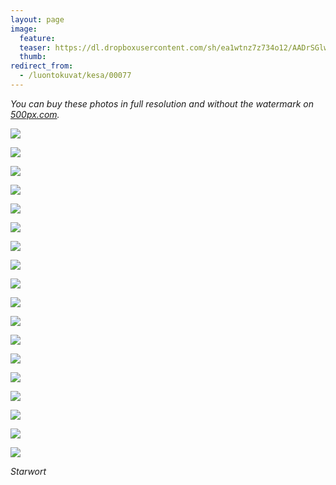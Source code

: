 ```yaml
---
layout: page
image:
  feature:
  teaser: https://dl.dropboxusercontent.com/sh/ea1wtnz7z734o12/AADrSGlw5UXFioNoKEMFh5L9a/luontokuvat/kes%C3%A4/3/DS20572-245px.jpg
  thumb:
redirect_from:
  - /luontokuvat/kesa/00077
---
```


*You can buy these photos in full resolution and without the watermark on [500px.com](https://500px.com/minimuutticom/galleries/starworts).*

[![](https://dl.dropboxusercontent.com/sh/ea1wtnz7z734o12/AAA0zD8Es_hx0ejek3kpI7o5a/luontokuvat/kes%C3%A4/9/DS22931-800px.jpg)](https://dl.dropboxusercontent.com/sh/ea1wtnz7z734o12/AAD8LfRRbAHIofWiw_5MCC4Wa/luontokuvat/kes%C3%A4/9/DS22931.jpg)

[![](https://dl.dropboxusercontent.com/sh/ea1wtnz7z734o12/AACxgzHLKR2HZxnM91oWt-fFa/luontokuvat/kes%C3%A4/9/DS22929-800px.jpg)](https://dl.dropboxusercontent.com/sh/ea1wtnz7z734o12/AACflGNvdyXRSqAhl3Jrj8Lra/luontokuvat/kes%C3%A4/9/DS22929.jpg)

[![](https://dl.dropboxusercontent.com/sh/ea1wtnz7z734o12/AAAqsIM0ThRTtqbDT0-6Yxsia/luontokuvat/kes%C3%A4/5/DS23190-800px.jpg)](https://dl.dropboxusercontent.com/sh/ea1wtnz7z734o12/AADtv1RZ2IzDYkF0c7u3TGmHa/luontokuvat/kes%C3%A4/5/DS23190.jpg)

[![](https://dl.dropboxusercontent.com/sh/ea1wtnz7z734o12/AAC5D-qlTmVFGQ1oRQItK98oa/luontokuvat/kes%C3%A4/4/DS21459-800px.jpg)](https://dl.dropboxusercontent.com/sh/ea1wtnz7z734o12/AABtLPUb4GRMlU1BQFz8K61Za/luontokuvat/kes%C3%A4/4/DS21459.jpg)

[![](https://dl.dropboxusercontent.com/sh/ea1wtnz7z734o12/AAAjeWSnqQLQnIxhQOg-XCERa/luontokuvat/kes%C3%A4/4/DS21462-800px.jpg)](https://dl.dropboxusercontent.com/sh/ea1wtnz7z734o12/AAATOQ_IaJJXarf4ictvKbCla/luontokuvat/kes%C3%A4/4/DS21462.jpg)

[![](https://dl.dropboxusercontent.com/sh/ea1wtnz7z734o12/AAALGS-c8exxUVpWdqfv0R3Qa/luontokuvat/kes%C3%A4/4/DS21470-800px.jpg)](https://dl.dropboxusercontent.com/sh/ea1wtnz7z734o12/AABTa7xr4fe0Ffyg3H5fscV3a/luontokuvat/kes%C3%A4/4/DS21470.jpg)

[![](https://dl.dropboxusercontent.com/sh/ea1wtnz7z734o12/AACZb4c_5UNQqLByRbXaAyu-a/luontokuvat/kes%C3%A4/4/DS21484-800px.jpg)](https://dl.dropboxusercontent.com/sh/ea1wtnz7z734o12/AAC7KQ37X4yyPOOxZvMmkzxLa/luontokuvat/kes%C3%A4/4/DS21484.jpg)

[![](https://dl.dropboxusercontent.com/sh/ea1wtnz7z734o12/AABeXKX8g-9mJI1OpuqblG2Sa/luontokuvat/kes%C3%A4/4/DS21651-800px.jpg)](https://dl.dropboxusercontent.com/sh/ea1wtnz7z734o12/AADCcyB8-WtYj2mzwJ7MKENNa/luontokuvat/kes%C3%A4/4/DS21651.jpg)

[![](https://dl.dropboxusercontent.com/sh/ea1wtnz7z734o12/AADkg5e3ufci9-wkIXNb-Hk8a/luontokuvat/kes%C3%A4/4/DS21653-800px.jpg)](https://dl.dropboxusercontent.com/sh/ea1wtnz7z734o12/AAAonPfe7PAF9JgZdvTV3p8ma/luontokuvat/kes%C3%A4/4/DS21653.jpg)

[![](https://dl.dropboxusercontent.com/sh/ea1wtnz7z734o12/AABO4fJh8ijfZFFblUurcG1wa/luontokuvat/kes%C3%A4/4/DS21683-800px.jpg)](https://dl.dropboxusercontent.com/sh/ea1wtnz7z734o12/AAA0qqllSAfxCeeZ6NeppnZSa/luontokuvat/kes%C3%A4/4/DS21683.jpg)

[![](https://dl.dropboxusercontent.com/sh/ea1wtnz7z734o12/AAA0cvags5D3fyy2G62ITg1va/luontokuvat/kes%C3%A4/4/DS21583-800px.jpg)](https://dl.dropboxusercontent.com/sh/ea1wtnz7z734o12/AAArHqNJ3EqPAjr8yiMAn1ifa/luontokuvat/kes%C3%A4/4/DS21583.jpg)

[![](https://dl.dropboxusercontent.com/sh/ea1wtnz7z734o12/AAAeShsmCiWxU276FIn1XEA4a/luontokuvat/kes%C3%A4/4/DS21592-800px.jpg)](https://dl.dropboxusercontent.com/sh/ea1wtnz7z734o12/AAD-gJyVHthlCNIRI3AHztC_a/luontokuvat/kes%C3%A4/4/DS21592.jpg)

[![](https://dl.dropboxusercontent.com/sh/ea1wtnz7z734o12/AADDNsOYDK97Eb54fVxu-0HVa/luontokuvat/kes%C3%A4/4/DS21587-800px.jpg)](https://dl.dropboxusercontent.com/sh/ea1wtnz7z734o12/AADBbgSlMwk5QxMpJ4i99CKQa/luontokuvat/kes%C3%A4/4/DS21587.jpg)

[![](https://dl.dropboxusercontent.com/sh/ea1wtnz7z734o12/AAD6CtJe7LLJxDz4CCev01Nna/luontokuvat/kes%C3%A4/4/DS21573-800px.jpg)](https://dl.dropboxusercontent.com/sh/ea1wtnz7z734o12/AACUHaKb4HyvcueeulozWIZga/luontokuvat/kes%C3%A4/4/DS21573.jpg)

[![](https://dl.dropboxusercontent.com/sh/ea1wtnz7z734o12/AAAaJNqznbz2rturoPyXgpZLa/luontokuvat/kes%C3%A4/4/DS21576-800px.jpg)](https://dl.dropboxusercontent.com/sh/ea1wtnz7z734o12/AABqKKyZ5tDjPDqb8tWhYReba/luontokuvat/kes%C3%A4/4/DS21576.jpg)

[![](https://dl.dropboxusercontent.com/sh/ea1wtnz7z734o12/AAASvhRzXjr-EB8m_Rt6bPC9a/luontokuvat/kes%C3%A4/3/DS20440-800px.jpg)](https://dl.dropboxusercontent.com/sh/ea1wtnz7z734o12/AAA72yn01WK0xnRBfvQQFLYXa/luontokuvat/kes%C3%A4/3/DS20440.jpg)

[![](https://dl.dropboxusercontent.com/sh/ea1wtnz7z734o12/AAA4hRf4mvqqGAvP9X2zp6CFa/luontokuvat/kes%C3%A4/3/DS20568-800px.jpg)](https://dl.dropboxusercontent.com/sh/ea1wtnz7z734o12/AADzVltnFA7-l8zIky6CmpuYa/luontokuvat/kes%C3%A4/3/DS20568.jpg)

[![](https://dl.dropboxusercontent.com/sh/ea1wtnz7z734o12/AAAmMSYYrqvix1x9ygRg9_TEa/luontokuvat/kes%C3%A4/3/DS20572-800px.jpg)](https://dl.dropboxusercontent.com/sh/ea1wtnz7z734o12/AABHxW5i3Q7cyi7nYbtrnvIwa/luontokuvat/kes%C3%A4/3/DS20572.jpg)

*Starwort*
